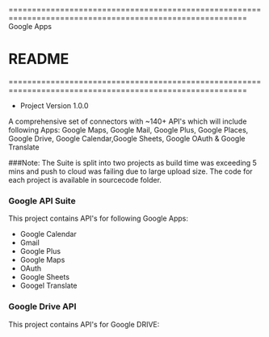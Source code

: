 =========================================================================================================
										Google Apps                                                       

# README #
=========================================================================================================
* Project Version 1.0.0

A comprehensive set of connectors with ~140+ API's which will include following Apps: 
Google Maps, Google Mail, Google Plus, Google Places, Google Drive, Google Calendar,Google Sheets, Google OAuth & Google Translate


###Note:
The Suite is split into two projects as build time was exceeding 5 mins and push to cloud was failing due to large upload size.
The code for each project is available in sourcecode folder.

### Google API Suite ###
This project contains API's for following Google Apps:

* Google Calendar
* Gmail
* Google Plus
* Google Maps
* OAuth
* Google Sheets
* Googel Translate

### Google Drive API ###
This project contains API's for Google DRIVE: